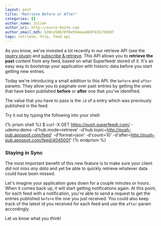 ```yaml
---
layout: post
title: "Retrieve Before or After"
categories: []
author_name: Julien
author_uri: http://ouvre-boite.com
author_email_md5: b30ce50678f0e934eaa6697425c59dd7
tags: retrieve, http, feed api
---
```


As you know, we've invested a lot recently in our retrieve API (see the [jquery plugin](http://blog.superfeedr.com/jquery-superfeedr/) and [subscribe & retrieve](http://blog.superfeedr.com/subscribe-retrieve/). This API allows you to **retrieve the past** content from any feed, based on what Superfeedr stored of it. It's an easy way to *bootstrap* your application with historic data before you start getting new entries.

Today we're introducing a small addition to this API: the <code>before</code> and <code>after</code> params. They allow you to paginate over past entries by getting the ones that have been published **before** or **after** one that you've identified.

The value that you have to pass is the `id` of a entry which was previously published in the feed.

Try it out by typing the following into your shell:

{% prism shell %}
$ curl -X GET https://push.superfeedr.com/ 
  -udemo:demo 
  -d'hub.mode=retrieve' 
  -d'hub.topic=http://push-pub.appspot.com/feed'
  -d'format=json' 
  -d'count=10' 
  -d'after=http://push-pub.appspot.com/feed/4045001'
{% endprism %}

### Staying in Sync

The most important benefit of this new feature is to make sure your client *did not miss any data* and yet be able to quickly retrieve whatever data could have been missed.

Let's imagine your application goes down for a couple minutes or hours. When it comes back up, it will start getting notifications again. At this point, for each feed with a notification, you're able to send a request to get the entries published `before` the one you just received. You could also keep track of the latest id you received for each feed and use the `after` param accordingly.

Let us know what you think!




